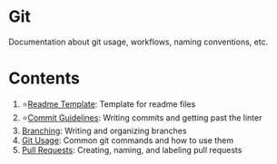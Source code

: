 <!-- omit in toc -->
# Git

Documentation about git usage, workflows, naming conventions, etc.

<!-- omit in toc -->
# Contents

1. ⭐[Readme Template](readme-template): Template for readme files
2. ⭐[Commit Guidelines](commit-guidelines): Writing commits and getting past the linter
3. [Branching](branching): Writing and organizing branches
4. [Git Usage](git-usage): Common git commands and how to use them 
5. [Pull Requests](pull-requests): Creating, naming, and labeling pull requests
